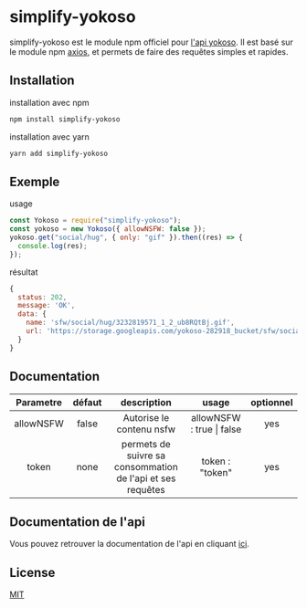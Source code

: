 # simplify-yokoso

simplify-yokoso est le module npm officiel pour [l'api yokoso](https://yokoso.ohori.me/). Il est basé sur le module npm [axios](https://www.npmjs.com/package/axios), et permets de faire des requêtes simples et rapides.

## Installation

installation avec npm

```bash
npm install simplify-yokoso
```

installation avec yarn

```bash
yarn add simplify-yokoso
```

## Exemple

usage

```js
const Yokoso = require("simplify-yokoso");
const yokoso = new Yokoso({ allowNSFW: false });
yokoso.get("social/hug", { only: "gif" }).then((res) => {
  console.log(res);
});
```

résultat

```js
{
  status: 202,
  message: 'OK',
  data: {
    name: 'sfw/social/hug/3232819571_1_2_ub8RQtBj.gif',
    url: 'https://storage.googleapis.com/yokoso-282918_bucket/sfw/social/hug/3232819571_1_2_ub8RQtBj.gif'
  }
}
```

## Documentation

| Parametre | défaut |                        description                         |           usage           | optionnel |
| :-------: | :----: | :--------------------------------------------------------: | :-----------------------: | :-------: |
| allowNSFW | false  |                  Autorise le contenu nsfw                  | allowNSFW : true \| false |    yes    |
|   token   |  none  | permets de suivre sa consommation de l'api et ses requêtes |      token : "token"      |    yes    |

## Documentation de l'api

Vous pouvez retrouver la documentation de l'api en cliquant [ici](https://yokoso-doc.ohori.me/).

## License

[MIT](https://github.com/eagles666/symplify-yokoso/blob/master/LICENSE)
